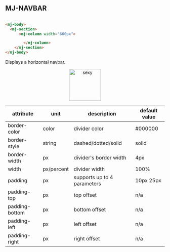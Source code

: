 ## MJ-NAVBAR

``` html

<mj-body>
  <mj-section>
      <mj-column width="600px">

        </mj-column>
    </mj-section>
</mj-body>

```

Displays a horizontal navbar.


<p align="center">
  <a href="javascript:void(0)"><img width="100px" src="http://imgh.us/TRYITLIVE.svg" alt="sexy" /></a>
</p>

attribute                   | unit        | description                    | default value
----------------------------|-------------|--------------------------------|------------------------------
border-color                | color       | divider color                  | #000000
border-style                | string      | dashed/dotted/solid            | solid
border-width                | px          | divider's border width         | 4px
width                       | px/percent  | divider width                  | 100%
padding                     | px          | supports up to 4 parameters    | 10px 25px
padding-top                 | px          | top offset                     | n/a
padding-bottom              | px          | bottom offset                  | n/a
padding-left                | px          | left offset                    | n/a
padding-right               | px          | right offset                   | n/a
